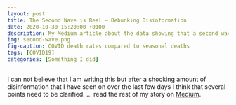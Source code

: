 ```yaml
---
layout: post
title: The Second Wave is Real — Debunking Disinformation
date: 2020-10-30 15:20:00 +0100
description: My Medium article about the data showing that a second wave is happening
img: second-wave.png
fig-caption: COVID death rates compared to seasonal deaths
tags: [COVID19]
categories: [Something I did]
---
```

I can not believe that I am writing this but after a shocking amount of disinformation that I have seen on over the last few days I think that several points need to be clarified. ... read the rest of my story on [Medium](https://jagosw.medium.com/the-second-wave-is-real-e88e63dc1eb9).
